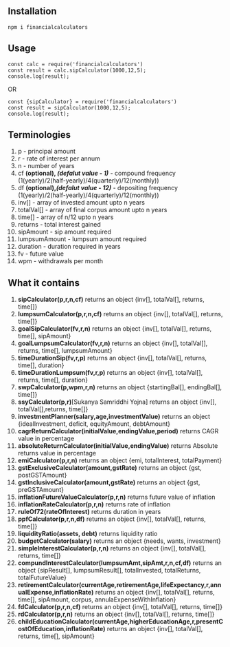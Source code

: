 ## Installation

```
npm i financialcalculators
```

## Usage

```
const calc = require('financialcalculators')
const result = calc.sipCalculator(1000,12,5);
console.log(result);
```

OR

```
const {sipCalculator} = require('financialcalculators')
const result = sipCalculator(1000,12,5);
console.log(result);
```

## Terminologies

1. p - principal amount
1. r - rate of interest per annum
1. n - number of years
1. cf **(optional), _(defalut value - 1)_** - compound frequency (1(yearly)/2(half-yearly)/4(quarterly)/12(monthly))
1. df **(optional),_(defalut value - 12)_** - depositing frequency (1(yearly)/2(half-yearly)/4(quarterly)/12(monthly))
1. inv[] - array of invested amount upto n years
1. totalVal[] - array of final corpus amount upto n years
1. time[] - array of n/12 upto n years
1. returns - total interest gained
1. sipAmount - sip amount required
1. lumpsumAmount - lumpsum amount required
1. duration - duration required in years
1. fv - future value
1. wpm - withdrawals per month

## What it contains

1. **sipCalculator(p,r,n,cf)**
   returns an object {inv[], totalVal[], returns, time[]}
1. **lumpsumCalculator(p,r,n,cf)**
   returns an object {inv[], totalVal[], returns, time[]}
1. **goalSipCalculator(fv,r,n)**
   returns an object {inv[], totalVal[], returns, time[], sipAmount}
1. **goalLumpsumCalculator(fv,r,n)**
   returns an object {inv[], totalVal[], returns, time[], lumpsumAmount}
1. **timeDurationSip(fv,r,p)**
   returns an object {inv[], totalVal[], returns, time[], duration}
1. **timeDurationLumpsum(fv,r,p)**
   returns an object {inv[], totalVal[], returns, time[], duration}
1. **swpCalculator(p,wpm,r,n)**
   returns an object {startingBal[], endingBal[], time[]}
1. **ssyCalculator(p,r)**[Sukanya Samriddhi Yojna]
   returns an object {inv[], totalVal[],returns, time[]}
1. **investmentPlanner(salary,age,investmentValue)**
   returns an object {idealInvestment, deficit, equityAmount, debtAmount}
1. **cagrReturnCalculator(initialValue,endingValue,period)**
   returns CAGR value in percentage
1. **absoluteReturnCalculator(initialValue,endingValue)**
   returns Absolute returns value in percentage
1. **emiCalculator(p,r,n)**
   returns an object {emi, totalInterest, totalPayment}
1. **gstExclusiveCalculator(amount,gstRate)**
   returns an object {gst, postGSTAmount}
1. **gstInclusiveCalculator(amount,gstRate)**
   returns an object {gst, preGSTAmount}
1. **inflationFutureValueCalculator(p,r,n)**
   returns future value of inflation
1. **inflationRateCalculator(p,r,n)**
   returns rate of inflation
1. **ruleOf72(rateOfInterest)**
   returns duration in years
1. **ppfCalculator(p,r,n,df)**
   returns an object {inv[], totalVal[], returns, time[]}
1. **liquidityRatio(assets, debt)**
   returns liquidity ratio
1. **budgetCalculator(salary)**
   returns an object {needs, wants, investment}
1. **simpleInterestCalculator(p,r,n)**
   returns an object {inv[], totalVal[], returns, time[]}
1. **compundInterestCalculator(lumpsumAmt,sipAmt,r,n,cf,df)**
   returns an object {sipResult[], lumpsumResult[], totalInvested, totalReturns, totalFutureValue}
1. **retirementCalculator(currentAge,retirementAge,lifeExpectancy,r,annualExpense,inflationRate)**
   returns an object {inv[], totalVal[], returns, time[], sipAmount, corpus, annulaExpenseWithInflation}
1. **fdCalculator(p,r,n,cf)**
   returns an object {inv[], totalVal[], returns, time[]}
1. **rdCalculator(p,r,n)**
   returns an object {inv[], totalVal[], returns, time[]}
1. **childEducationCalculator(currentAge,higherEducationAge,r,presentCostOfEducation,inflationRate)**
   returns an object {inv[], totalVal[], returns, time[], sipAmount}

